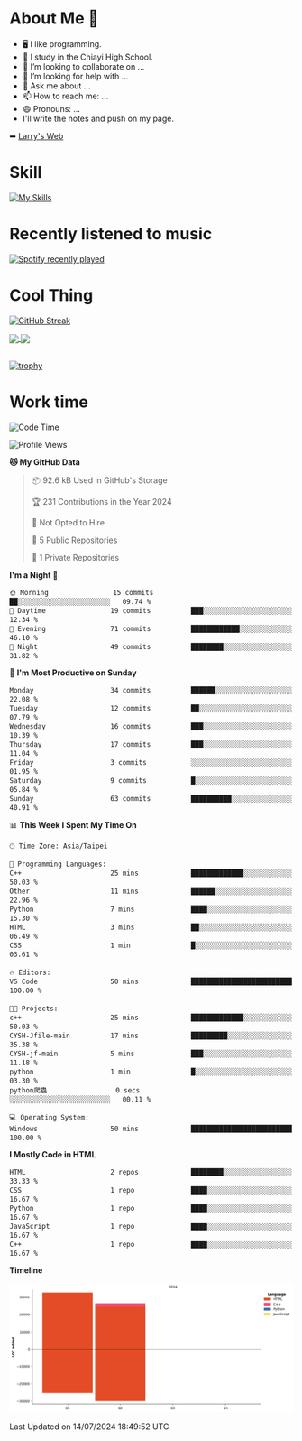 # About Me 👋

- 🖥  I like programming.
- 🏫 I study in the Chiayi High School.
- 👯 I’m looking to collaborate on ...
- 🤔 I’m looking for help with ...
- 💬 Ask me about ...
- 📫 How to reach me: ...
- 😄 Pronouns: ...
- I'll write the notes and push on my page.

➡︎ [Larry's Web](https://larryeng.github.io/)

# Skill
[![My Skills](https://skillicons.dev/icons?i=blender,arduino,vscode,visualstudio,pr,github,git,c,cpp,py,html,css,js)](https://skillicons.dev)
# Recently listened to music

[![Spotify recently played](https://spotify-recently-played-readme.vercel.app/api?user=31mqyfrlvkyusmaxegq4pvoow5we)](https://open.spotify.com/user/31mqyfrlvkyusmaxegq4pvoow5we)

# Cool Thing

[![GitHub Streak](https://streak-stats.demolab.com/?user=Larryeng&theme=holi-theme)](https://git.io/streak-stats)

<a href="https://github.com/anuraghazra/github-readme-stats">
  <img height=200 align="center" src="https://github-readme-stats.vercel.app/api?username=Larryeng&theme=github_dark&rank_icon=github" />
</a>
<a href="https://github.com/anuraghazra/convoychat">
  <img height=200 align="center" src="https://github-readme-stats.vercel.app/api/top-langs?username=Larryeng&layout=compact&langs_count=8&card_width=320&theme=github_dark" />
</a>

<br>

<br>

[![trophy](https://github-profile-trophy.vercel.app/?username=Larryeng&theme=darkhub)](https://github.com/ryo-ma/github-profile-trophy)
# Work time
<!--START_SECTION:waka-->
![Code Time](http://img.shields.io/badge/Code%20Time-184%20hrs%2045%20mins-blue)

![Profile Views](http://img.shields.io/badge/Profile%20Views-0-blue)

**🐱 My GitHub Data** 

> 📦 92.6 kB Used in GitHub's Storage 
 > 
> 🏆 231 Contributions in the Year 2024
 > 
> 🚫 Not Opted to Hire
 > 
> 📜 5 Public Repositories 
 > 
> 🔑 1 Private Repositories 
 > 
**I'm a Night 🦉** 

```text
🌞 Morning                15 commits          ██░░░░░░░░░░░░░░░░░░░░░░░   09.74 % 
🌆 Daytime                19 commits          ███░░░░░░░░░░░░░░░░░░░░░░   12.34 % 
🌃 Evening                71 commits          ████████████░░░░░░░░░░░░░   46.10 % 
🌙 Night                  49 commits          ████████░░░░░░░░░░░░░░░░░   31.82 % 
```
📅 **I'm Most Productive on Sunday** 

```text
Monday                   34 commits          ██████░░░░░░░░░░░░░░░░░░░   22.08 % 
Tuesday                  12 commits          ██░░░░░░░░░░░░░░░░░░░░░░░   07.79 % 
Wednesday                16 commits          ███░░░░░░░░░░░░░░░░░░░░░░   10.39 % 
Thursday                 17 commits          ███░░░░░░░░░░░░░░░░░░░░░░   11.04 % 
Friday                   3 commits           ░░░░░░░░░░░░░░░░░░░░░░░░░   01.95 % 
Saturday                 9 commits           █░░░░░░░░░░░░░░░░░░░░░░░░   05.84 % 
Sunday                   63 commits          ██████████░░░░░░░░░░░░░░░   40.91 % 
```


📊 **This Week I Spent My Time On** 

```text
🕑︎ Time Zone: Asia/Taipei

💬 Programming Languages: 
C++                      25 mins             █████████████░░░░░░░░░░░░   50.03 % 
Other                    11 mins             ██████░░░░░░░░░░░░░░░░░░░   22.96 % 
Python                   7 mins              ████░░░░░░░░░░░░░░░░░░░░░   15.30 % 
HTML                     3 mins              ██░░░░░░░░░░░░░░░░░░░░░░░   06.49 % 
CSS                      1 min               █░░░░░░░░░░░░░░░░░░░░░░░░   03.61 % 

🔥 Editors: 
VS Code                  50 mins             █████████████████████████   100.00 % 

🐱‍💻 Projects: 
c++                      25 mins             █████████████░░░░░░░░░░░░   50.03 % 
CYSH-Jfile-main          17 mins             █████████░░░░░░░░░░░░░░░░   35.38 % 
CYSH-jf-main             5 mins              ███░░░░░░░░░░░░░░░░░░░░░░   11.18 % 
python                   1 min               █░░░░░░░░░░░░░░░░░░░░░░░░   03.30 % 
python爬蟲                 0 secs              ░░░░░░░░░░░░░░░░░░░░░░░░░   00.11 % 

💻 Operating System: 
Windows                  50 mins             █████████████████████████   100.00 % 
```

**I Mostly Code in HTML** 

```text
HTML                     2 repos             ████████░░░░░░░░░░░░░░░░░   33.33 % 
CSS                      1 repo              ████░░░░░░░░░░░░░░░░░░░░░   16.67 % 
Python                   1 repo              ████░░░░░░░░░░░░░░░░░░░░░   16.67 % 
JavaScript               1 repo              ████░░░░░░░░░░░░░░░░░░░░░   16.67 % 
C++                      1 repo              ████░░░░░░░░░░░░░░░░░░░░░   16.67 % 
```



**Timeline**

![Lines of Code chart](https://raw.githubusercontent.com/Larryeng/Larryeng/main/assets/bar_graph.png)


 Last Updated on 14/07/2024 18:49:52 UTC
<!--END_SECTION:waka-->
